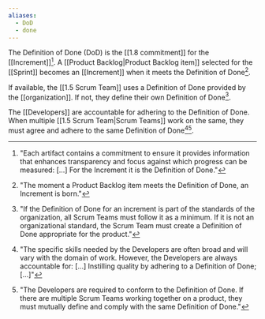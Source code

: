 ```yaml
---
aliases:
  - DoD
  - done
---
```

The Definition of Done (DoD) is the [[1.8 commitment]] for the [[Increment]][^each-artifact]. A [[Product Backlog|Product Backlog item]] selected for the [[Sprint]] becomes an [[Increment]] when it meets the Definition of Done[^the-moment-a-pbi].

[^each-artifact]: "Each artifact contains a commitment to ensure it provides information that enhances transparency and focus against which progress can be measured: \[...\] For the Increment it is the Definition of Done."[^scrum-guide-2020]
[^the-moment-a-pbi]: "The moment a Product Backlog item meets the Definition of Done, an Increment is born."[^scrum-guide-2020]

If available, the [[1.5 Scrum Team]] uses a Definition of Done provided by the [[organization]]. If not, they define their own Definition of Done[^dod-organization].

[^dod-organization]: "If the Definition of Done for an increment is part of the standards of the organization, all Scrum Teams must follow it as a minimum. If it is not an organizational standard, the Scrum Team must create a Definition of Done appropriate for the product."[^scrum-guide-2020]

The [[Developers]] are accountable for adhering to the Definition of Done. When multiple [[1.5 Scrum Team|Scrum Teams]] work on the same, they must agree and adhere to the same Definition of Done[^specific-skills-needed][^developers-are-required].

[^specific-skills-needed]: "The specific skills needed by the Developers are often broad and will vary with the domain of work. However, the Developers are always accountable for: \[...\] Instilling quality by adhering to a Definition of Done;\[...\]"[^scrum-guide-2020]
[^developers-are-required]: "The Developers are required to conform to the Definition of Done. If there are multiple Scrum Teams working together on a product, they must mutually define and comply with the same Definition of Done."[^scrum-guide-2020]

[^scrum-guide-2020]: [[1.2 Scrum Guide|Scrum Guide (2020)]]
